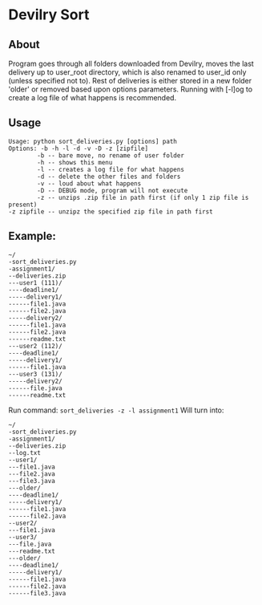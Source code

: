#	Devilry Sort

##	About
Program goes through all folders downloaded from Devilry, moves the last delivery up to user_root directory, which is also renamed to user_id only (unless specified not to). Rest of deliveries is either stored in a new folder 'older' or removed based upon options parameters. Running with [-l]og to create a log file of what happens is recommended.


##	Usage

```
Usage: python sort_deliveries.py [options] path
Options: -b -h -l -d -v -D -z [zipfile]
        -b -- bare move, no rename of user folder
        -h -- shows this menu
        -l -- creates a log file for what happens
        -d -- delete the other files and folders
        -v -- loud about what happens
        -D -- DEBUG mode, program will not execute
        -z -- unzips .zip file in path first (if only 1 zip file is present)
-z zipfile -- unzipz the specified zip file in path first
```

##	Example:

```
~/
-sort_deliveries.py
-assignment1/
--deliveries.zip
---user1 (111)/
----deadline1/
-----delivery1/
------file1.java
------file2.java
-----delivery2/
------file1.java
------file2.java
------readme.txt
---user2 (112)/
----deadline1/
-----delivery1/
------file1.java
---user3 (131)/
-----delivery2/
------file.java
------readme.txt
```

Run command: ```sort_deliveries -z -l assignment1```
Will turn into:

```
~/
-sort_deliveries.py
-assignment1/
--deliveries.zip
--log.txt
--user1/
---file1.java
---file2.java
---file3.java
---older/
----deadline1/
-----delivery1/
------file1.java
------file2.java
--user2/
---file1.java
--user3/
---file.java
---readme.txt
---older/
----deadline1/
-----delivery1/
------file1.java
------file2.java
------file3.java
```
